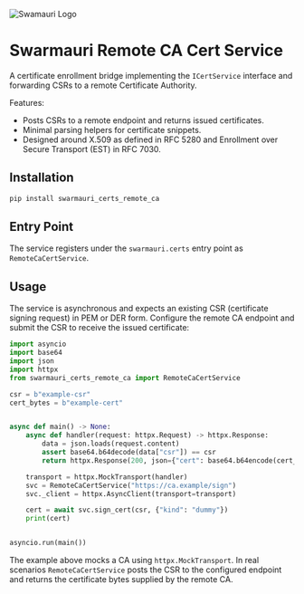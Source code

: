 ![Swamauri Logo](https://res.cloudinary.com/dbjmpekvl/image/upload/v1730099724/Swarmauri-logo-lockup-2048x757_hww01w.png)

# Swarmauri Remote CA Cert Service

A certificate enrollment bridge implementing the `ICertService` interface and
forwarding CSRs to a remote Certificate Authority.

Features:
- Posts CSRs to a remote endpoint and returns issued certificates.
- Minimal parsing helpers for certificate snippets.
- Designed around X.509 as defined in RFC 5280 and Enrollment over Secure
  Transport (EST) in RFC 7030.

## Installation

```bash
pip install swarmauri_certs_remote_ca
```

## Entry Point

The service registers under the `swarmauri.certs` entry point as
`RemoteCaCertService`.

## Usage

The service is asynchronous and expects an existing CSR (certificate signing
request) in PEM or DER form.  Configure the remote CA endpoint and submit the
CSR to receive the issued certificate:

```python
import asyncio
import base64
import json
import httpx
from swarmauri_certs_remote_ca import RemoteCaCertService

csr = b"example-csr"
cert_bytes = b"example-cert"


async def main() -> None:
    async def handler(request: httpx.Request) -> httpx.Response:
        data = json.loads(request.content)
        assert base64.b64decode(data["csr"]) == csr
        return httpx.Response(200, json={"cert": base64.b64encode(cert_bytes).decode()})

    transport = httpx.MockTransport(handler)
    svc = RemoteCaCertService("https://ca.example/sign")
    svc._client = httpx.AsyncClient(transport=transport)

    cert = await svc.sign_cert(csr, {"kind": "dummy"})
    print(cert)


asyncio.run(main())
```

The example above mocks a CA using `httpx.MockTransport`.  In real scenarios
`RemoteCaCertService` posts the CSR to the configured endpoint and returns the
certificate bytes supplied by the remote CA.
